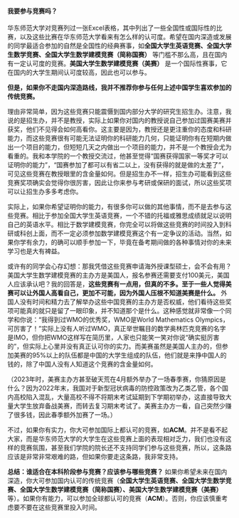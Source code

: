#### 我要参与竞赛吗？

华东师范大学对竞赛列过一张Excel表格，其中列出了一些全国性或国际性的比赛，以及这些比赛在华东师范大学看来有怎么样的认可度。希望在国内深造或发展的同学最适合参加的自然是全国性的经典赛事，如**全国大学生英语竞赛、全国大学生数学竞赛、全国大学生数学建模竞赛（简称国赛）** 等门槛不那么高，且在国内有一定认可度的竞赛。**美国大学生数学建模竞赛（美赛）** 是一个国际性赛事，它在国内的大学生期间认可度较高，因此也可以参与。

**但是，如果你不走国内深造路线，我并不推荐你参与任何上述中国学生喜欢参加的传统竞赛。**

理由非常简单，因为这些竞赛只能震慑到国内部分大学的研究生招生办。注意，我说的是招生办，并不是教授，实际上如果你对国内的教授说自己参加过国赛美赛并获奖，他们不见得会如何高看你。这主要是因为，教授还是更注重你的态度和科研能力，而这些竞赛很有可能无法证明你的科研能力几何，只能证明你有在短期内做出一个项目的能力，但短短几天之内做出一个项目的能力，并不是一个教授会尤为看重的。我和本学院的一个教授交流过，他甚至觉得“国赛获得国家一等奖才可以证明你的能力”，“国赛参加了都可以有省二以上，没有获得的就是做的太差了”，可见这些竞赛在教授眼里的含金量如何。但是招生办不一样，招生办可能看到这些竞赛奖项确实会觉得你很厉害，因此让你来参与考研或保研的面试，所以这些奖项可以让招生办多多考虑你。

实际上，如果你希望证明你的能力，有很多你可以做的其他事情，而不是去参与这些竞赛。相比于参加全国大学生英语竞赛，一个不错的托福或雅思成绩就足以说明自己的英语水平。相比于数学建模竞赛，你完全可以将做这些竞赛的时间投入到科研或科创上面，而不一定必须参加数学建模竞赛这个有一定争议的活动。当然，如果你学有余力，的确可以顺手参加一下，毕竟在备考期间做的各种事情对你的未来学习也是大有裨益。

或许有的同学会心存幻想：那我凭借这些竞赛申请海外授课型硕士，会不会有用？美国大学生数学建模竞赛的主办方是美国人，报名参赛还需要支付100美元，美国人应该承认吧？我的回答是，**这些竞赛有一点用，但真的不多。至于一些人觉得美赛可以让外国人高看自己，更加不可能，因为外国人压根不知道美赛是什么。** 外国人没有时间和精力去了解举办这些中国竞赛的主办方是否权威，他们看待这些奖项可能真的就只是留了一眼印象，并不知道那个是什么。这种感觉就非常像一个同学和你说：“我得到过WMO的优秀奖，WMO是World Mathematics Olympics，可厉害了！”实际上没有人听过WMO，真正举世瞩目的数学奥林匹克竞赛的名字是IMO，但你把WMO这样写在简历里，人家也只能笑一笑对你说“确实挺厉害的”，但实际上心里并没有真正认可你的实力。而美赛虽然是美国人主办的，但参加美赛的95%以上的队伍都是中国的大学生组成的队伍，他们就是来挣中国人的钱的，除了中国人没有人知道这个竞赛的含金量如何。

（2023年时，美赛主办方甚至破天荒在4月额外举办了一场春季赛，你猜原因是什么？因为2022年末，我国对于新型冠状病毒的防控政策改为乙类乙管，各个国内高校陷入混乱，大量高校不得不将期末考试延期到下学期初举办，这直接导致大量大学生放弃备战美赛，而转去复习期末考试了。美赛主办方一看，自己突然少赚了很多钱，因此春季额外加赛了一场。）

不过，如果你有实力，你大可参加国际上都认可的竞赛，如**ACM**。并不是看不起大家，而是华东师范大学的大学生在这些竞赛上面的表现相对乏力，我们也没有这样的竞赛氛围，甚至我们学院的院长还不支持同学们参与这些竞赛，所以，这条路应该是非常非常艰难的路，但如果你要走这条路，我非常支持。

**总结：谁适合在本科阶段参与竞赛？应该参与哪些竞赛？** 如果你希望未来在国内深造，你大可参加国内认可的传统竞赛（**全国大学生英语竞赛、全国大学生数学竞赛、全国大学生数学建模竞赛（简称国赛）、美国大学生数学建模竞赛（美赛）** 等）。如果你有能力，可以参加全球都认可的竞赛（**ACM**）。否则，你应该慎重考虑要不要在这些竞赛里投入时间。
